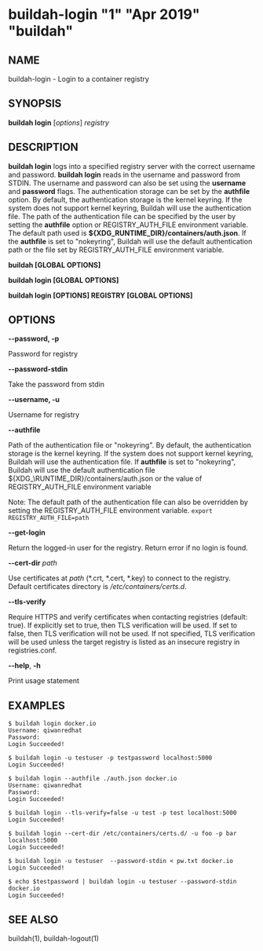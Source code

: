 # buildah-login "1" "Apr 2019" "buildah"

## NAME
buildah\-login - Login to a container registry

## SYNOPSIS
**buildah login** [*options*] *registry*

## DESCRIPTION
**buildah login** logs into a specified registry server with the correct username
and password. **buildah login** reads in the username and password from STDIN.
The username and password can also be set using the **username** and **password** flags.
The authentication storage can be set by the **authfile** option.
By default, the authentication storage is the kernel keyring. If the system does not
support kernel keyring, Buildah will use the authentication file.
The path of the authentication file can be specified by the user by setting the **authfile** option
or REGISTRY\_AUTH\_FILE environment variable. The default path used is **${XDG\_RUNTIME_DIR}/containers/auth.json**.
If the **authfile** is set to "nokeyring", Buildah will use the default authentication path or the
file set by REGISTRY\_AUTH\_FILE environment variable.

**buildah [GLOBAL OPTIONS]**

**buildah login [GLOBAL OPTIONS]**

**buildah login [OPTIONS] REGISTRY [GLOBAL OPTIONS]**

## OPTIONS

**--password, -p**

Password for registry

**--password-stdin**

Take the password from stdin

**--username, -u**

Username for registry

**--authfile**

Path of the authentication file or "nokeyring". By default, the authentication storage is the kernel keyring. If the system does not support kernel keyring, Buildah will use the authentication file.  If **authfile** is set to "nokeyring", Buildah will use the default authentication file ${XDG_\RUNTIME\_DIR}/containers/auth.json or the value of REGISTRY\_AUTH\_FILE environment variable

Note: The default path of the authentication file can also be overridden by setting the REGISTRY_AUTH_FILE environment variable. `export REGISTRY_AUTH_FILE=path`

**--get-login**

Return the logged-in user for the registry.  Return error if no login is found.

**--cert-dir** *path*

Use certificates at *path* (\*.crt, \*.cert, \*.key) to connect to the registry.
Default certificates directory is _/etc/containers/certs.d_.

**--tls-verify**

Require HTTPS and verify certificates when contacting registries (default: true). If explicitly set to true,
then TLS verification will be used. If set to false, then TLS verification will not be used. If not specified,
TLS verification will be used unless the target registry is listed as an insecure registry in registries.conf.

**--help**, **-h**

Print usage statement

## EXAMPLES

```
$ buildah login docker.io
Username: qiwanredhat
Password:
Login Succeeded!
```

```
$ buildah login -u testuser -p testpassword localhost:5000
Login Succeeded!
```

```
$ buildah login --authfile ./auth.json docker.io
Username: qiwanredhat
Password:
Login Succeeded!
```

```
$ buildah login --tls-verify=false -u test -p test localhost:5000
Login Succeeded!
```

```
$ buildah login --cert-dir /etc/containers/certs.d/ -u foo -p bar localhost:5000
Login Succeeded!
```

```
$ buildah login -u testuser  --password-stdin < pw.txt docker.io
Login Succeeded!
```

```
$ echo $testpassword | buildah login -u testuser --password-stdin docker.io
Login Succeeded!
```

## SEE ALSO
buildah(1), buildah-logout(1)
